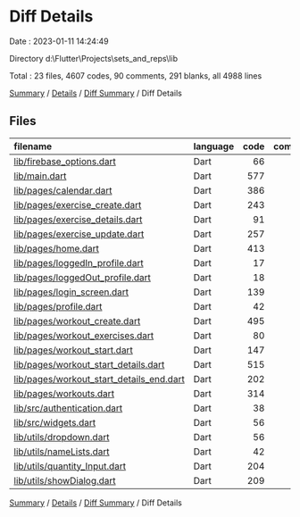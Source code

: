 # Diff Details

Date : 2023-01-11 14:24:49

Directory d:\\Flutter\\Projects\\sets_and_reps\\lib

Total : 23 files,  4607 codes, 90 comments, 291 blanks, all 4988 lines

[Summary](results.md) / [Details](details.md) / [Diff Summary](diff.md) / Diff Details

## Files
| filename | language | code | comment | blank | total |
| :--- | :--- | ---: | ---: | ---: | ---: |
| [lib/firebase_options.dart](/lib/firebase_options.dart) | Dart | 66 | 12 | 6 | 84 |
| [lib/main.dart](/lib/main.dart) | Dart | 577 | 8 | 50 | 635 |
| [lib/pages/calendar.dart](/lib/pages/calendar.dart) | Dart | 386 | 9 | 28 | 423 |
| [lib/pages/exercise_create.dart](/lib/pages/exercise_create.dart) | Dart | 243 | 0 | 7 | 250 |
| [lib/pages/exercise_details.dart](/lib/pages/exercise_details.dart) | Dart | 91 | 0 | 5 | 96 |
| [lib/pages/exercise_update.dart](/lib/pages/exercise_update.dart) | Dart | 257 | 0 | 9 | 266 |
| [lib/pages/home.dart](/lib/pages/home.dart) | Dart | 413 | 0 | 15 | 428 |
| [lib/pages/loggedIn_profile.dart](/lib/pages/loggedIn_profile.dart) | Dart | 17 | 1 | 2 | 20 |
| [lib/pages/loggedOut_profile.dart](/lib/pages/loggedOut_profile.dart) | Dart | 18 | 1 | 3 | 22 |
| [lib/pages/login_screen.dart](/lib/pages/login_screen.dart) | Dart | 139 | 4 | 9 | 152 |
| [lib/pages/profile.dart](/lib/pages/profile.dart) | Dart | 42 | 1 | 4 | 47 |
| [lib/pages/workout_create.dart](/lib/pages/workout_create.dart) | Dart | 495 | 1 | 17 | 513 |
| [lib/pages/workout_exercises.dart](/lib/pages/workout_exercises.dart) | Dart | 80 | 0 | 10 | 90 |
| [lib/pages/workout_start.dart](/lib/pages/workout_start.dart) | Dart | 147 | 0 | 7 | 154 |
| [lib/pages/workout_start_details.dart](/lib/pages/workout_start_details.dart) | Dart | 515 | 6 | 22 | 543 |
| [lib/pages/workout_start_details_end.dart](/lib/pages/workout_start_details_end.dart) | Dart | 202 | 0 | 6 | 208 |
| [lib/pages/workouts.dart](/lib/pages/workouts.dart) | Dart | 314 | 0 | 17 | 331 |
| [lib/src/authentication.dart](/lib/src/authentication.dart) | Dart | 38 | 0 | 5 | 43 |
| [lib/src/widgets.dart](/lib/src/widgets.dart) | Dart | 56 | 0 | 8 | 64 |
| [lib/utils/dropdown.dart](/lib/utils/dropdown.dart) | Dart | 56 | 2 | 5 | 63 |
| [lib/utils/nameLists.dart](/lib/utils/nameLists.dart) | Dart | 42 | 0 | 5 | 47 |
| [lib/utils/quantity_Input.dart](/lib/utils/quantity_Input.dart) | Dart | 204 | 43 | 47 | 294 |
| [lib/utils/showDialog.dart](/lib/utils/showDialog.dart) | Dart | 209 | 2 | 4 | 215 |

[Summary](results.md) / [Details](details.md) / [Diff Summary](diff.md) / Diff Details